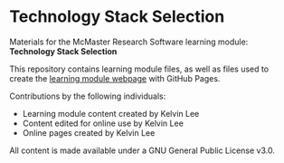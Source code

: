 # Technology Stack Selection

Materials for the McMaster Research Software learning module: **Technology Stack Selection**  

This repository contains learning module files, as well as files used to create the [learning module webpage](https://mcmasterrs.github.io/lm_tech-stack) with GitHub Pages.  

Contributions by the following individuals: 
- Learning module content created by Kelvin Lee  
- Content edited for online use by Kelvin Lee  
- Online pages created by Kelvin Lee  

All content is made available under a GNU General Public License v3.0.  
